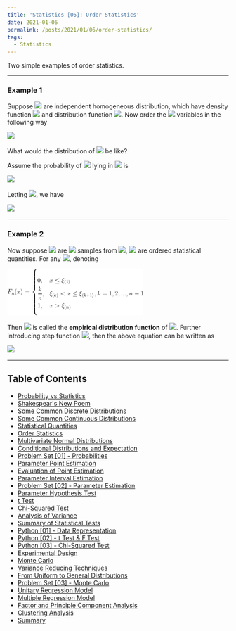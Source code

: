 ```yaml
---
title: 'Statistics [06]: Order Statistics'
date: 2021-01-06
permalink: /posts/2021/01/06/order-statistics/
tags:
  - Statistics
---
```


Two simple examples of order statistics.

---
### Example 1
Suppose <img src="https://render.githubusercontent.com/render/math?math=X_1, X_2, ..., X_n"> are independent homogeneous distribution, which have density function <img src="https://render.githubusercontent.com/render/math?math=p(x)"> and distribution function <img src="https://render.githubusercontent.com/render/math?math=F(x)">. Now order the <img src="https://render.githubusercontent.com/render/math?math=n"> variables in the following way
  
<img src="https://render.githubusercontent.com/render/math?math=X_{(1)}\leq X_{(2)}\leq ... \leq X_{(n)}">
  
What would the distribution of <img src="https://render.githubusercontent.com/render/math?math=X_{(k)}"> be like? 
  
Assume the probability of <img src="https://render.githubusercontent.com/render/math?math=X_{(k)}"> lying in <img src="https://render.githubusercontent.com/render/math?math=[x, x%2B\Delta x]"> is 
  
<img src="https://render.githubusercontent.com/render/math?math=F_k(x%2B\Delta x) - F_k(x) = \dfrac{n!}{(k-1)!(n-k)!}[F(x)]^{k-1}[F(x%2B\Delta x)-F(x)][1 - F(x%2B\Delta x)]^{n-k}">
  
Letting <img src="https://render.githubusercontent.com/render/math?math=\Delta x\rightarrow 0">, we have 
  
<img src="https://render.githubusercontent.com/render/math?math=p_k(x) = \dfrac{n!}{(k-1)!(n-k)!}[F(x)]^{k-1}p_x(k)[1 - F(x)]^{n-k}">


---
### Example 2
Now suppose <img src="https://render.githubusercontent.com/render/math?math=\xi_1, \xi_2, ..., \xi_n"> are <img src="https://render.githubusercontent.com/render/math?math=n"> samples from <img src="https://render.githubusercontent.com/render/math?math=\xi">, <img src="https://render.githubusercontent.com/render/math?math=\xi_{(1)}, \xi_{(2)}, ..., \xi_{(n)}"> are ordered statistical quantities. For any <img src="https://render.githubusercontent.com/render/math?math=x">, denoting

<img src="/images/statistics/order1.png" width="310"/>

Then <img src="https://render.githubusercontent.com/render/math?math=F_n(x)"> is called the __empirical distribution function__ of <img src="https://render.githubusercontent.com/render/math?math=\xi">. Further introducing step function <img src="https://render.githubusercontent.com/render/math?math=\mu(x)">, then the above equation can be written as

<img src="https://render.githubusercontent.com/render/math?math=F_n(x) = {\displaystyle \dfrac{1}{n}\sum_{k=1}^n\mu(x-\xi_k)},\ \ x\in R">

 ---
 ## Table of Contents
- [Probability vs Statistics](https://c-huang-tty.github.io/posts/2021/01/01/probability-and-statistics/)
- [Shakespear's New Poem](https://c-huang-tty.github.io/posts/2021/01/02/application-of-statistics/)
- [Some Common Discrete Distributions](https://c-huang-tty.github.io/posts/2021/01/03/some-common-discrete-distributions/)
- [Some Common Continuous Distributions](https://c-huang-tty.github.io/posts/2021/01/04/some-common-continuous-distributions/)
- [Statistical Quantities](https://c-huang-tty.github.io/posts/2021/01/05/statistical-quantities/)
- [Order Statistics](https://c-huang-tty.github.io/posts/2021/01/06/order-statistics/)
- [Multivariate Normal Distributions](https://c-huang-tty.github.io/posts/2021/01/07/multivariate-normal-distributions/)
- [Conditional Distributions and Expectation](https://c-huang-tty.github.io/posts/2021/01/08/conditonal-distributions-and-expectation/)
- [Problem Set [01] - Probabilities](https://c-huang-tty.github.io/posts/2021/01/21/problem-set-probabilities/)
- [Parameter Point Estimation](https://c-huang-tty.github.io/posts/2021/01/09/parameter-point-estimation/)
- [Evaluation of Point Estimation](https://c-huang-tty.github.io/posts/2021/01/10/evaluation-point-estimation/)
- [Parameter Interval Estimation](https://c-huang-tty.github.io/posts/2021/01/11/parameter-interval-estimation/)
- [Problem Set [02] - Parameter Estimation](https://c-huang-tty.github.io/posts/2021/01/22/problem-set-parameter-estimation/)
- [Parameter Hypothesis Test](https://c-huang-tty.github.io/posts/2021/01/12/parameter-hypothesis-test/)
- [t Test](https://c-huang-tty.github.io/posts/2021/01/13/t-test/)
- [Chi-Squared Test](https://c-huang-tty.github.io/posts/2021/01/14/chi-squared-test/)
- [Analysis of Variance](https://c-huang-tty.github.io/posts/2021/01/15/analysis-of-variance/)
- [Summary of Statistical Tests](https://c-huang-tty.github.io/posts/2021/01/16/summary-of-statistical-tests/)
- [Python [01] - Data Representation](https://c-huang-tty.github.io/posts/2021/01/17/statistics-python-data-representation/)
- [Python [02] - t Test & F Test](https://c-huang-tty.github.io/posts/2021/01/18/statistics-python-t-F-test/)
- [Python [03] - Chi-Squared Test](https://c-huang-tty.github.io/posts/2021/01/19/statistics-chi-squared-test/)
- [Experimental Design](https://c-huang-tty.github.io/posts/2021/01/20/experimental-design/)
- [Monte Carlo](https://c-huang-tty.github.io/posts/2021/01/23/monte-carlo/)
- [Variance Reducing Techniques](https://c-huang-tty.github.io/posts/2021/01/24/variance-reducing-techniques/)
- [From Uniform to General Distributions](https://c-huang-tty.github.io/posts/2021/01/25/from-uniform-to-general-distributions/)
- [Problem Set [03] - Monte Carlo](https://c-huang-tty.github.io/posts/2021/01/26/problem-set-monte-carlo/)
- [Unitary Regression Model](https://c-huang-tty.github.io/posts/2021/01/27/unitary-regression-model/)
- [Multiple Regression Model](https://c-huang-tty.github.io/posts/2021/01/28/multiple-regression-model/)
- [Factor and Principle Component Analysis](https://c-huang-tty.github.io/posts/2021/01/29/factor-principle-component-analysis/)
- [Clustering Analysis](https://c-huang-tty.github.io/posts/2021/01/30/clustering-analysis/)
- [Summary](https://c-huang-tty.github.io/posts/2021/01/31/summary/)

 
